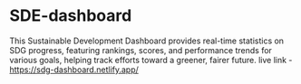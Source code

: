 # SDE-dashboard
This Sustainable Development Dashboard provides real-time statistics on SDG progress, featuring rankings, scores, and performance trends for various goals, helping track efforts toward a greener, fairer future.
live link -https://sdg-dashboard.netlify.app/
